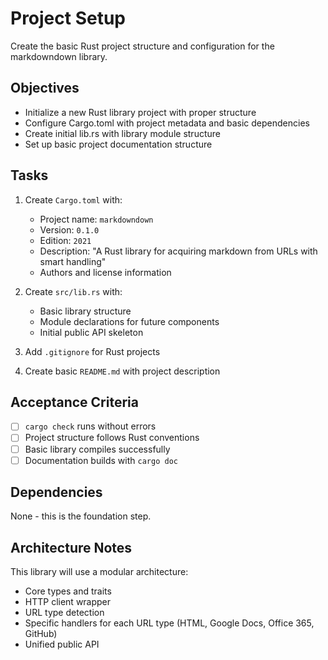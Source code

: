 # Project Setup

Create the basic Rust project structure and configuration for the markdowndown library.

## Objectives

- Initialize a new Rust library project with proper structure
- Configure Cargo.toml with project metadata and basic dependencies  
- Create initial lib.rs with library module structure
- Set up basic project documentation structure

## Tasks

1. Create `Cargo.toml` with:
   - Project name: `markdowndown`
   - Version: `0.1.0`
   - Edition: `2021`
   - Description: "A Rust library for acquiring markdown from URLs with smart handling"
   - Authors and license information

2. Create `src/lib.rs` with:
   - Basic library structure
   - Module declarations for future components
   - Initial public API skeleton

3. Add `.gitignore` for Rust projects

4. Create basic `README.md` with project description

## Acceptance Criteria

- [ ] `cargo check` runs without errors
- [ ] Project structure follows Rust conventions
- [ ] Basic library compiles successfully
- [ ] Documentation builds with `cargo doc`

## Dependencies

None - this is the foundation step.

## Architecture Notes

This library will use a modular architecture:
- Core types and traits
- HTTP client wrapper  
- URL type detection
- Specific handlers for each URL type (HTML, Google Docs, Office 365, GitHub)
- Unified public API